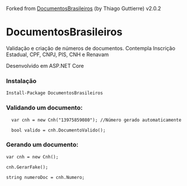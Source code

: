 Forked from [DocumentosBrasileiros](https://github.com/thiagoguttierre/documentosbrasileiros) (by Thiago Guttierre) v2.0.2

# DocumentosBrasileiros
Validação e criação de números de documentos. Contempla Inscrição Estadual, CPF, CNPJ, PIS, CNH e Renavam

Desenvolvido em ASP.NET Core

### Instalação
```
Install-Package DocumentosBrasileiros
```

### Validando um documento:
```
  var cnh = new Cnh("13975859080"); //Número gerado automaticamente
  
  bool valido = cnh.DocumentoValido();
```

### Gerando um documento:
  
  ```
  var cnh = new Cnh();
  
  cnh.GerarFake();
  
  string numeroDoc = cnh.Numero;

